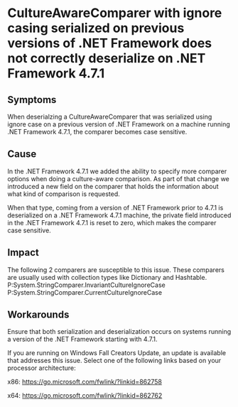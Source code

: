 # CultureAwareComparer with ignore casing serialized on previous versions of .NET Framework does not correctly deserialize on .NET Framework 4.7.1 

## Symptoms

When deserialzing a CultureAwareComparer that was serialized using ignore case on a previous version of .NET Framework on a machine running .NET Framework 4.7.1, the comparer becomes case sensitive.

## Cause

In the .NET Framework 4.7.1 we added the ability to specify more comparer options when doing a culture-aware comparison. 
As part of that change we introduced a new field on the comparer that holds the information about what kind of comparison is requested.

When that type, coming from a version of .NET Framework prior to 4.7.1 is deserialized on a .NET Framework 4.7.1 machine, the private field introduced in the .NET Framework 4.7.1 is reset to zero, which makes the comparer case sensitive.

## Impact

The following 2 comparers are susceptible to this issue. These comparers are usually used with collection types like Dictionary and Hashtable.
P:System.StringComparer.InvariantCultureIgnoreCase
P:System.StringComparer.CurrentCultureIgnoreCase

## Workarounds

Ensure that both serialization and deserialization occurs on systems running a version of the .NET Framework starting with 4.7.1.

If you are running on Windows Fall Creators Update, an update is available that addresses this issue. Select one of the following links based on your processor architecture:

x86: https://go.microsoft.com/fwlink/?linkid=862758

x64: https://go.microsoft.com/fwlink/?linkid=862762
